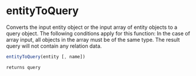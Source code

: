 # entityToQuery

Converts the input entity object or the input array of entity objects to a query object.
The following conditions apply for this function:
In the case of array input, all objects in the array must be of the same type.
The result query will not contain any relation data.

```javascript
entityToQuery(entity [, name])
```

```javascript
returns query
```
